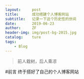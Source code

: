 ```yaml
---
layout:     post
title:      成功搭建个人博客网站
subtitle:   记录一下这个历史性的世间
date:       2019-06-23
author:     ZF
header-img: img/post-bg-2015.jpg
catalog:    ture
tags:       
    - Blog
---
```


>前人栽树，后人乘凉

#前言
终于搭好了自己的个人博客网站